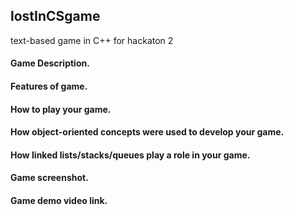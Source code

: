 ## lostInCSgame
text-based game in C++ for hackaton 2
#### Game Description.

#### Features of game.

#### How to play your game.

#### How object-oriented concepts were used to develop your game.

#### How linked lists/stacks/queues play a role in your game.

#### Game screenshot.

#### Game demo video link.
